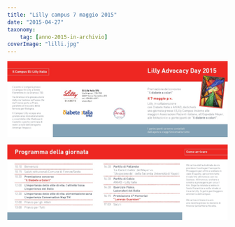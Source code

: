 ```yaml
---
title: "Lilly campus 7 maggio 2015"
date: "2015-04-27"
taxonomy: 
    tag: [anno-2015-in-archivio]
coverImage: "lilli.jpg"
---
```


![](images/lilli.jpg)

![](images/lilli1.jpg)
